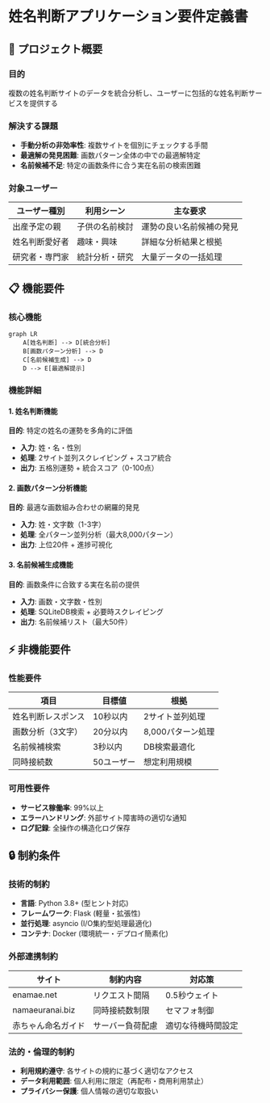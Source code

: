 # 姓名判断アプリケーション要件定義書

## 🎯 プロジェクト概要

### 目的
複数の姓名判断サイトのデータを統合分析し、ユーザーに包括的な姓名判断サービスを提供する

### 解決する課題
- **手動分析の非効率性**: 複数サイトを個別にチェックする手間
- **最適解の発見困難**: 画数パターン全体の中での最適解特定
- **名前候補不足**: 特定の画数条件に合う実在名前の検索困難

### 対象ユーザー
| ユーザー種別 | 利用シーン | 主な要求 |
|--------------|------------|----------|
| 出産予定の親 | 子供の名前検討 | 運勢の良い名前候補の発見 |
| 姓名判断愛好者 | 趣味・興味 | 詳細な分析結果と根拠 |
| 研究者・専門家 | 統計分析・研究 | 大量データの一括処理 |

## 📋 機能要件

### 核心機能
```mermaid
graph LR
    A[姓名判断] --> D[統合分析]
    B[画数パターン分析] --> D
    C[名前候補生成] --> D
    D --> E[最適解提示]
```

### 機能詳細

#### 1. 姓名判断機能
**目的**: 特定の姓名の運勢を多角的に評価
- **入力**: 姓・名・性別
- **処理**: 2サイト並列スクレイピング + スコア統合
- **出力**: 五格別運勢 + 統合スコア（0-100点）

#### 2. 画数パターン分析機能
**目的**: 最適な画数組み合わせの網羅的発見
- **入力**: 姓・文字数（1-3字）
- **処理**: 全パターン並列分析（最大8,000パターン）
- **出力**: 上位20件 + 進捗可視化

#### 3. 名前候補生成機能
**目的**: 画数条件に合致する実在名前の提供
- **入力**: 画数・文字数・性別
- **処理**: SQLiteDB検索 + 必要時スクレイピング
- **出力**: 名前候補リスト（最大50件）

## ⚡ 非機能要件

### 性能要件
| 項目 | 目標値 | 根拠 |
|------|--------|------|
| 姓名判断レスポンス | 10秒以内 | 2サイト並列処理 |
| 画数分析（3文字） | 20分以内 | 8,000パターン処理 |
| 名前候補検索 | 3秒以内 | DB検索最適化 |
| 同時接続数 | 50ユーザー | 想定利用規模 |

### 可用性要件
- **サービス稼働率**: 99%以上
- **エラーハンドリング**: 外部サイト障害時の適切な通知
- **ログ記録**: 全操作の構造化ログ保存

## 🔒 制約条件

### 技術的制約
- **言語**: Python 3.8+ (型ヒント対応)
- **フレームワーク**: Flask (軽量・拡張性)
- **並行処理**: asyncio (I/O集約型処理最適化)
- **コンテナ**: Docker (環境統一・デプロイ簡素化)

### 外部連携制約
| サイト | 制約内容 | 対応策 |
|--------|----------|--------|
| enamae.net | リクエスト間隔 | 0.5秒ウェイト |
| namaeuranai.biz | 同時接続数制限 | セマフォ制御 |
| 赤ちゃん命名ガイド | サーバー負荷配慮 | 適切な待機時間設定 |

### 法的・倫理的制約
- **利用規約遵守**: 各サイトの規約に基づく適切なアクセス
- **データ利用範囲**: 個人利用に限定（再配布・商用利用禁止）
- **プライバシー保護**: 個人情報の適切な取扱い
